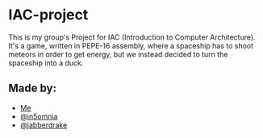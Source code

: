 # IAC-project

This is my group's Project for IAC (Introduction to Computer Architecture). It's a game, written in PEPE-16 assembly, where a spaceship has to shoot meteors in order to get energy, but we instead decided to turn the spaceship into a duck.

## Made by:
- [Me](https://github.com/powy-e)
- [@in5omnia](https://github.com/in5omnia)
- [@jabberdrake](https://github.com/jabberdrake)

